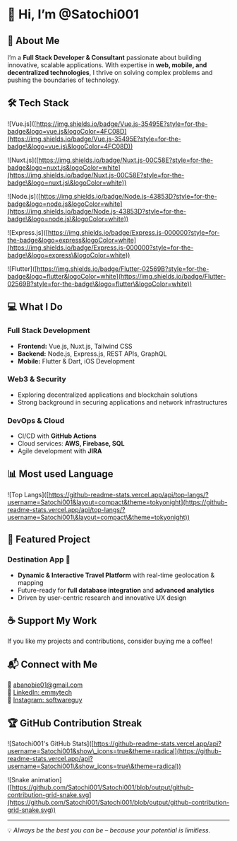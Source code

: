 # 👋 Hi, I’m @Satochi001



## 🚀 About Me

I’m a **Full Stack Developer & Consultant** passionate about building innovative, scalable applications. With expertise in **web, mobile, and decentralized technologies**, I thrive on solving complex problems and pushing the boundaries of technology.

## 🛠️ Tech Stack



![Vue.js]\([https://img.shields.io/badge/Vue.js-35495E?style=for-the-badge&logo=vue.js&logoColor=4FC08D](https://img.shields.io/badge/Vue.js-35495E?style=for-the-badge\&logo=vue.js\&logoColor=4FC08D))

![Nuxt.js]\([https://img.shields.io/badge/Nuxt.js-00C58E?style=for-the-badge&logo=nuxt.js&logoColor=white](https://img.shields.io/badge/Nuxt.js-00C58E?style=for-the-badge\&logo=nuxt.js\&logoColor=white))

![Node.js]\([https://img.shields.io/badge/Node.js-43853D?style=for-the-badge&logo=node.js&logoColor=white](https://img.shields.io/badge/Node.js-43853D?style=for-the-badge\&logo=node.js\&logoColor=white))

![Express.js]\([https://img.shields.io/badge/Express.js-000000?style=for-the-badge&logo=express&logoColor=white](https://img.shields.io/badge/Express.js-000000?style=for-the-badge\&logo=express\&logoColor=white))

![Flutter]\([https://img.shields.io/badge/Flutter-02569B?style=for-the-badge&logo=flutter&logoColor=white](https://img.shields.io/badge/Flutter-02569B?style=for-the-badge\&logo=flutter\&logoColor=white))







## 💻 What I Do

### **Full Stack Development**

- **Frontend:** Vue.js, Nuxt.js, Tailwind CSS
- **Backend:** Node.js, Express.js, REST APIs, GraphQL
- **Mobile:** Flutter & Dart, iOS Development

### **Web3 & Security**

- Exploring decentralized applications and blockchain solutions
- Strong background in securing applications and network infrastructures

### **DevOps & Cloud**

- CI/CD with **GitHub Actions**
- Cloud services: **AWS, Firebase, SQL**
- Agile development with **JIRA**

## 📊 Most used Language 

![Top Langs]\([https://github-readme-stats.vercel.app/api/top-langs/?username=Satochi001&layout=compact&theme=tokyonight](https://github-readme-stats.vercel.app/api/top-langs/?username=Satochi001\&layout=compact\&theme=tokyonight))



## 🌟 Featured Project

### **Destination App** 🚀

- **Dynamic & Interactive Travel Platform** with real-time geolocation & mapping
- Future-ready for **full database integration** and **advanced analytics**
- Driven by user-centric research and innovative UX design

## ☕ Support My Work

If you like my projects and contributions, consider buying me a coffee!



## 📬 Connect with Me

📧 [abanobie01@gmail.com](mailto\:abanobie01@gmail.com)\
💼 [LinkedIn: emmytech](https://www.linkedin.com/in/emmytech)\
📸 [Instagram: softwareguy](https://www.instagram.com/softwareguy)

## 🏆 GitHub Contribution Streak



![Satochi001's GitHub Stats]\([https://github-readme-stats.vercel.app/api?username=Satochi001&show\_icons=true&theme=radical](https://github-readme-stats.vercel.app/api?username=Satochi001\&show_icons=true\&theme=radical))





![Snake animation]\([https://github.com/Satochi001/Satochi001/blob/output/github-contribution-grid-snake.svg](https://github.com/Satochi001/Satochi001/blob/output/github-contribution-grid-snake.svg))



---

💡 *Always be the best you can be – because your potential is limitless.*








